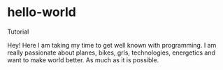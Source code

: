 # hello-world
Tutorial

Hey! Here I am taking my time to get well known with programming.
I am really passionate about planes, bikes, grls, technologies, energetics and want to make world better.
As much as it is possible.
